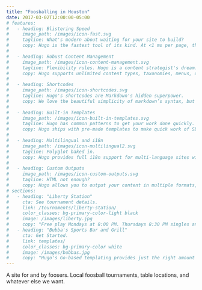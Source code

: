 ```yaml
---
title: "Foosballing in Houston"
date: 2017-03-02T12:00:00-05:00
# features:
#   - heading: Blistering Speed
#     image_path: /images/icon-fast.svg
#     tagline: What's modern about waiting for your site to build?
#     copy: Hugo is the fastest tool of its kind. At <1 ms per page, the average site builds in less than a second.
# 
#   - heading: Robust Content Management
#     image_path: /images/icon-content-management.svg
#     tagline: Flexibility rules. Hugo is a content strategist's dream.
#     copy: Hugo supports unlimited content types, taxonomies, menus, dynamic API-driven content, and more, all without plugins.
# 
#   - heading: Shortcodes
#     image_path: /images/icon-shortcodes.svg
#     tagline: Hugo's shortcodes are Markdown's hidden superpower.
#     copy: We love the beautiful simplicity of markdown’s syntax, but there are times when we want more flexibility. Hugo shortcodes allow for both beauty and flexibility.
# 
#   - heading: Built-in Templates
#     image_path: /images/icon-built-in-templates.svg
#     tagline: Hugo has common patterns to get your work done quickly.
#     copy: Hugo ships with pre-made templates to make quick work of SEO, commenting, analytics and other functions. One line of code, and you're done.
# 
#   - heading: Multilingual and i18n
#     image_path: /images/icon-multilingual2.svg
#     tagline: Polyglot baked in.
#     copy: Hugo provides full i18n support for multi-language sites with the same straightforward development experience Hugo users love in single-language sites.
# 
#   - heading: Custom Outputs
#     image_path: /images/icon-custom-outputs.svg
#     tagline: HTML not enough?
#     copy: Hugo allows you to output your content in multiple formats, including JSON or AMP, and makes it easy to create your own.
# sections:
#   - heading: "Liberty Station"
#     cta: See tournament details.
#     link: /tournaments/liberty-station/
#     color_classes: bg-primary-color-light black
#     image: /images/liberty.jpg
#     copy: "Free play Mondays at 8:00 PM. Thursdays 8:30 PM singles and 10:00 PM doubles."
#   - heading: "Bubba's Sports Bar and Grill"
#     cta: Get Started.
#     link: templates/
#     color_classes: bg-primary-color white
#     image: /images/bubbas.jpg
#     copy: "Hugo's Go-based templating provides just the right amount of logic to build anything from the simple to complex. If you prefer Jade/Pug-like syntax, you can also use Amber, Ace, or any combination of the three."
---
```


A site for and by foosers. Local foosball tournaments, table locations, and whatever else we want. 
